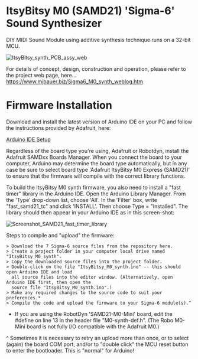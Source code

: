 # ItsyBitsy M0 (SAMD21) 'Sigma-6' Sound Synthesizer
DIY MIDI Sound Module using additive synthesis technique runs on a 32-bit MCU.

![ItsyBitsy_synth_PCB_assy_web](https://github.com/user-attachments/assets/9bf93723-6282-443f-87af-81abd5dccede)

For details of concept, design, construction and operation, please refer to the project web page, here...  
https://www.mjbauer.biz/Sigma6_M0_synth_weblog.htm

# Firmware  Installation

Download and install the latest version of Arduino IDE on your PC and follow the instructions provided by Adafruit, here:

[Arduino IDE Setup](https://learn.adafruit.com/introducing-itsy-bitsy-m0/setup)

Regardless of the board type you're using, Adafruit or Robotdyn, install the Adafruit SAMDxx Boards Manager. When you connect
the board to your computer, Arduino may determine the board type automatically, but in any case be sure to select board
type 'Adafruit ItsyBitsy M0 Express (SAMD21)' to ensure that the firmware will compile with the correct library functions.

To build the ItsyBitsy M0 synth firmware, you also need to install a "fast timer" library in the Arduino IDE.
Open the Arduino Library Manager. From the 'Type' drop-down list, choose 'All'. In the 'Filter' box, write "fast_samd21_tc"
and click 'INSTALL'. Then choose Type = "Installed". The library should then appear in your Arduino IDE as in this screen-shot:

![Screenshot_SAMD21_fast_timer_library](https://github.com/user-attachments/assets/5860a889-1b6d-415f-8d85-44b394ccafce)

Steps to compile and "upload" the firmware:

    > Download the 7 Sigma-6 source files from the repository here.
    > Create a project folder in your computer local drive named "ItsyBitsy_M0_synth".
    > Copy the downloaded source files into the project folder.
    > Double-click on the file "ItsyBitsy_M0_synth.ino" -- this should open Arduino IDE and load
      all source files into the editor window. (Alternatively, open Arduino IDE first, then open the
      source file "ItsyBitsy_M0_synth.ino".)
    > Make any required changes to the source code to suit your preferences.*
    > Compile the code and upload the firmware to your Sigma-6 module(s).^

* If you are using the RobotDyn 'SAMD21-M0-Mini' board, edit the #define on line 13 in the header file "M0-synth-def.h".
  (The Robo M0-Mini board is not fully I/O compatible with the Adafruit M0.)

^ Sometimes it is necessary to retry an upload more than once, or to select (again) the board COM port, 
  and/or to "double click" the MCU reset button to enter the bootloader. This is "normal" for Arduino!
  
